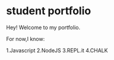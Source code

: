 # student portfolio

Hey! Welcome to my portfolio.

For now,I know:

1.Javascript
2.NodeJS
3.REPL.it
4.CHALK